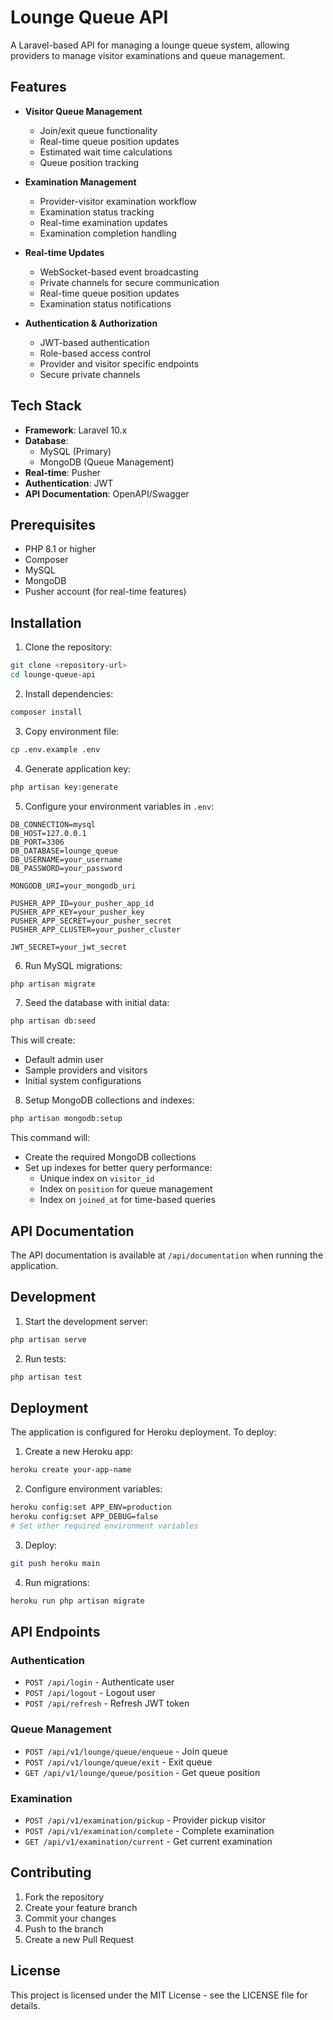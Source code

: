 # Lounge Queue API

A Laravel-based API for managing a lounge queue system, allowing providers to manage visitor examinations and queue management.

## Features

- **Visitor Queue Management**
  - Join/exit queue functionality
  - Real-time queue position updates
  - Estimated wait time calculations
  - Queue position tracking

- **Examination Management**
  - Provider-visitor examination workflow
  - Examination status tracking
  - Real-time examination updates
  - Examination completion handling

- **Real-time Updates**
  - WebSocket-based event broadcasting
  - Private channels for secure communication
  - Real-time queue position updates
  - Examination status notifications

- **Authentication & Authorization**
  - JWT-based authentication
  - Role-based access control
  - Provider and visitor specific endpoints
  - Secure private channels

## Tech Stack

- **Framework**: Laravel 10.x
- **Database**: 
  - MySQL (Primary)
  - MongoDB (Queue Management)
- **Real-time**: Pusher
- **Authentication**: JWT
- **API Documentation**: OpenAPI/Swagger

## Prerequisites

- PHP 8.1 or higher
- Composer
- MySQL
- MongoDB
- Pusher account (for real-time features)

## Installation

1. Clone the repository:
```bash
git clone <repository-url>
cd lounge-queue-api
```

2. Install dependencies:
```bash
composer install
```

3. Copy environment file:
```bash
cp .env.example .env
```

4. Generate application key:
```bash
php artisan key:generate
```

5. Configure your environment variables in `.env`:
```env
DB_CONNECTION=mysql
DB_HOST=127.0.0.1
DB_PORT=3306
DB_DATABASE=lounge_queue
DB_USERNAME=your_username
DB_PASSWORD=your_password

MONGODB_URI=your_mongodb_uri

PUSHER_APP_ID=your_pusher_app_id
PUSHER_APP_KEY=your_pusher_key
PUSHER_APP_SECRET=your_pusher_secret
PUSHER_APP_CLUSTER=your_pusher_cluster

JWT_SECRET=your_jwt_secret
```

6. Run MySQL migrations:
```bash
php artisan migrate
```

7. Seed the database with initial data:
```bash
php artisan db:seed
```

This will create:
- Default admin user
- Sample providers and visitors
- Initial system configurations

8. Setup MongoDB collections and indexes:
```bash
php artisan mongodb:setup
```

This command will:
- Create the required MongoDB collections
- Set up indexes for better query performance:
  - Unique index on `visitor_id`
  - Index on `position` for queue management
  - Index on `joined_at` for time-based queries

## API Documentation

The API documentation is available at `/api/documentation` when running the application.

## Development

1. Start the development server:
```bash
php artisan serve
```

2. Run tests:
```bash
php artisan test
```

## Deployment

The application is configured for Heroku deployment. To deploy:

1. Create a new Heroku app:
```bash
heroku create your-app-name
```

2. Configure environment variables:
```bash
heroku config:set APP_ENV=production
heroku config:set APP_DEBUG=false
# Set other required environment variables
```

3. Deploy:
```bash
git push heroku main
```

4. Run migrations:
```bash
heroku run php artisan migrate
```

## API Endpoints

### Authentication
- `POST /api/login` - Authenticate user
- `POST /api/logout` - Logout user
- `POST /api/refresh` - Refresh JWT token

### Queue Management
- `POST /api/v1/lounge/queue/enqueue` - Join queue
- `POST /api/v1/lounge/queue/exit` - Exit queue
- `GET /api/v1/lounge/queue/position` - Get queue position

### Examination
- `POST /api/v1/examination/pickup` - Provider pickup visitor
- `POST /api/v1/examination/complete` - Complete examination
- `GET /api/v1/examination/current` - Get current examination

## Contributing

1. Fork the repository
2. Create your feature branch
3. Commit your changes
4. Push to the branch
5. Create a new Pull Request

## License

This project is licensed under the MIT License - see the LICENSE file for details.
